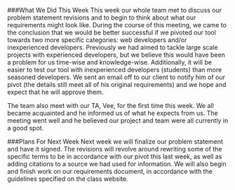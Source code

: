 ###What We Did This Week
This week our whole team met to discuss our problem statement revisions and to begin to think about what our requirements might look like. During the course of this meeting, we came to the conclusion that we would be better successful if we pivoted our tool towards two more specific categories: web developers and/or inexperienced developers. Previously we had aimed to tackle large scale projects with experienced developers, but we believe this would have been a problem for us time-wise and knowledge-wise. Additionally, it will be easier to test our tool with inexperienced developers (students) than more seasoned developers. We sent an email off to our client to notify him of our pivot (the details still meet all of his original requirements) and we hope and expect that he will approve them.

The team also meet with our TA, Vee, for the first time this week. We all became acquainted and he informed us of what he expects from us. The meeting went well and he believed our project and team were all currently in a good spot.

###Plans For Next Week
Next week we will finalize our problem statement and have it signed. The revisions will revolve around rewriting some of the specific terms to be in accordance with our pivot this last week, as well as adding citations to a source we had used for information. We will also begin and finish work on our requirements document, in accordance with the guidelines specified on the class website.